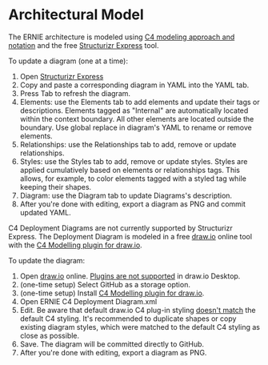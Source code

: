 # Architectural Model #

The ERNIE architecture is modeled using [C4 modeling approach and notation](https://c4model.com) and the free 
[Structurizr Express](https://structurizr.com/express?type=LocalStorage) tool.

To update a diagram (one at a time):
1. Open [Structurizr Express](https://structurizr.com/express?type=LocalStorage)
1. Copy and paste a corresponding diagram in YAML into the YAML tab.
1. Press Tab to refresh the diagram.
1. Elements: use the Elements tab to add elements and update their tags or descriptions. Elements tagged as "Internal"
are automatically located within the context boundary. All other elements are located outside the boundary. Use global 
replace in diagram's YAML to rename or remove elements.
1. Relationships: use the Relationships tab to add, remove or update relationships.
1. Styles: use the Styles tab to add, remove or update styles. Styles are applied cumulatively based on elements or 
relationships tags. This allows, for example, to color elements tagged with a styled tag while keeping their shapes.  
1. Diagram: use the Diagram tab to update Diagrams's description.
1. After you're done with editing, export a diagram as PNG and commit updated YAML.

C4 Deployment Diagrams are not currently supported by Structurizr Express. The Deployment Diagram is modeled in
a free [draw.io](http://draw.io) online tool with 
the [C4 Modelling plugin for draw.io](https://github.com/tobiashochguertel/c4-draw.io).

To update the diagram:
1. Open [draw.io](http://draw.io) online. [Plugins are not supported](https://github.com/jgraph/drawio-desktop/issues/7) 
in draw.io Desktop.
1. (one-time setup) Select GitHub as a storage option.   
1. (one-time setup) Install 
[C4 Modelling plugin for draw.io](https://github.com/tobiashochguertel/c4-draw.io).
1. Open ERNIE C4 Deployment Diagram.xml
1. Edit. Be aware that default draw.io C4 plug-in styling 
[doesn't match](https://github.com/tobiashochguertel/c4-draw.io/issues/3) the default C4 styling. It's recommended to 
duplicate shapes or copy existing diagram styles, which were matched to the default C4 styling as close as possible.
1. Save. The diagram will be committed directly to GitHub.    
1. After you're done with editing, export a diagram as PNG.